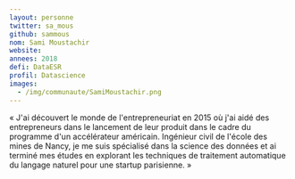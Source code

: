 ```yaml
---
layout: personne
twitter: sa_mous
github: sammous
nom: Sami Moustachir
website:
annees: 2018
defi: DataESR
profil: Datascience
images:
  - /img/communaute/SamiMoustachir.png
---
```


« J'ai découvert le monde de l'entrepreneuriat en 2015 où j'ai aidé des
entrepreneurs dans le lancement de leur produit dans le cadre du
programme d'un accélérateur américain. Ingénieur civil de l'école des
mines de Nancy, je me suis spécialisé dans la science des données et ai
terminé mes études en explorant les techniques de traitement automatique 
du langage naturel pour une startup parisienne. »
